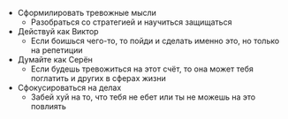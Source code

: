 - Сформилировать тревожные мысли
	- Разобраться со стратегией и научиться защищаться
- Действуй как Виктор
	- Если боишься чего-то, то пойди и сделать именно это, но только на репетиции
- Думайте как Серён
	- Если будешь тревожиться на этот счёт, то она может тебя поглатить и других в сферах жизни
- Сфокусироваться на делах
	- Забей хуй на то, что тебя не ебет или ты не можешь на это повлиять
